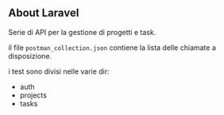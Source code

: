 ## About Laravel

Serie di API per la gestione di progetti e task.

il file <code>postman_collection.json</code> contiene la lista delle chiamate a disposizione.

i test sono divisi nelle varie dir:
<ul>
    <li>auth</li>
    <li>projects</li>
    <li>tasks</li>
</ul>

